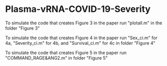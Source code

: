 # Plasma-vRNA-COVID-19-Severity

To simulate the code that creates Figure 3 in the paper run "plotall.m" in the folder "Figure 3"

To simulate the code that creates Figure 4 in the paper run "Sex_ci.m" for 4a, "Severity_ci.m" for 4b, and "Survival_ci.m" for 4c in folder "Figure 4"

To simulate the code that creates Figure 5 in the paper run "COMMAND_RAGE&ANG2.m" in folder "Figure 5"
